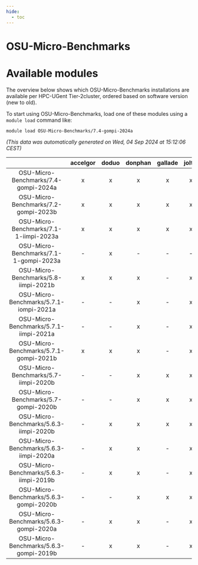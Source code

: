 ```yaml
---
hide:
  - toc
---
```


OSU-Micro-Benchmarks
====================

# Available modules


The overview below shows which OSU-Micro-Benchmarks installations are available per HPC-UGent Tier-2cluster, ordered based on software version (new to old).

To start using OSU-Micro-Benchmarks, load one of these modules using a `module load` command like:

```shell
module load OSU-Micro-Benchmarks/7.4-gompi-2024a
```

*(This data was automatically generated on Wed, 04 Sep 2024 at 15:12:06 CEST)*  

| |accelgor|doduo|donphan|gallade|joltik|shinx|skitty|
| :---: | :---: | :---: | :---: | :---: | :---: | :---: | :---: |
|OSU-Micro-Benchmarks/7.4-gompi-2024a|x|x|x|x|x|x|x|
|OSU-Micro-Benchmarks/7.2-gompi-2023b|x|x|x|x|x|-|x|
|OSU-Micro-Benchmarks/7.1-1-iimpi-2023a|x|x|x|x|x|-|x|
|OSU-Micro-Benchmarks/7.1-1-gompi-2023a|-|x|-|-|-|x|-|
|OSU-Micro-Benchmarks/5.8-iimpi-2021b|x|x|x|-|x|-|x|
|OSU-Micro-Benchmarks/5.7.1-iompi-2021a|-|-|x|-|x|-|x|
|OSU-Micro-Benchmarks/5.7.1-iimpi-2021a|-|-|x|-|x|-|x|
|OSU-Micro-Benchmarks/5.7.1-gompi-2021b|x|x|x|-|x|-|x|
|OSU-Micro-Benchmarks/5.7-iimpi-2020b|-|-|x|x|x|-|x|
|OSU-Micro-Benchmarks/5.7-gompi-2020b|-|-|x|x|x|-|x|
|OSU-Micro-Benchmarks/5.6.3-iimpi-2020b|-|x|x|x|x|-|x|
|OSU-Micro-Benchmarks/5.6.3-iimpi-2020a|-|x|x|-|x|-|x|
|OSU-Micro-Benchmarks/5.6.3-iimpi-2019b|-|x|x|-|x|-|x|
|OSU-Micro-Benchmarks/5.6.3-gompi-2020b|-|-|x|x|x|-|x|
|OSU-Micro-Benchmarks/5.6.3-gompi-2020a|-|x|x|-|x|-|x|
|OSU-Micro-Benchmarks/5.6.3-gompi-2019b|-|x|x|-|x|-|x|

